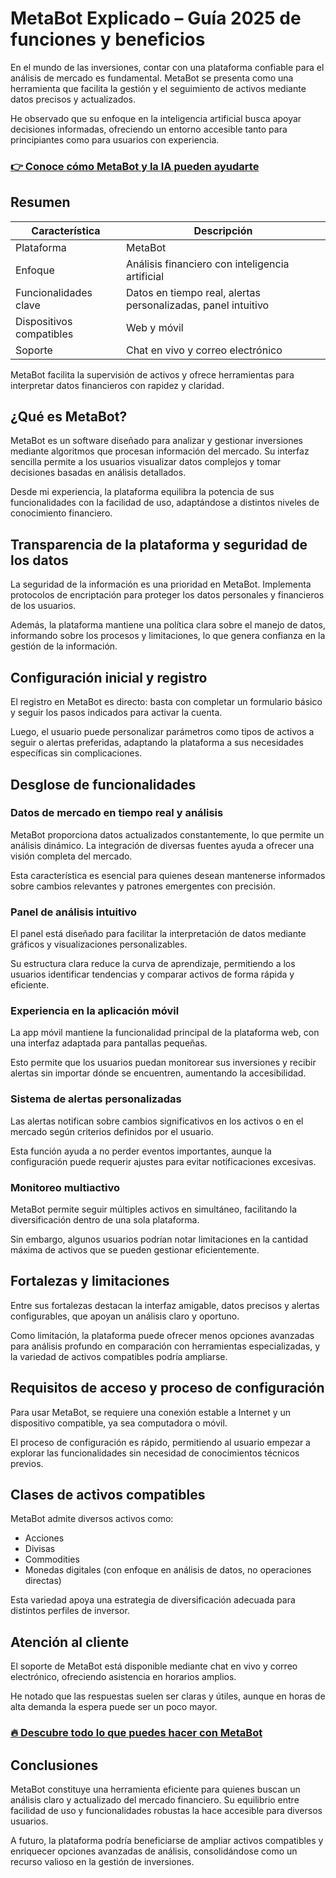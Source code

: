 # MetaBot Explicado – Guía 2025 de funciones y beneficios
 

En el mundo de las inversiones, contar con una plataforma confiable para el análisis de mercado es fundamental. MetaBot se presenta como una herramienta que facilita la gestión y el seguimiento de activos mediante datos precisos y actualizados. 

He observado que su enfoque en la inteligencia artificial busca apoyar decisiones informadas, ofreciendo un entorno accesible tanto para principiantes como para usuarios con experiencia.

### [👉 Conoce cómo MetaBot y la IA pueden ayudarte](https://tinyurl.com/2dd4b5v2)
## Resumen

| Característica             | Descripción                                      |
|---------------------------|------------------------------------------------|
| Plataforma                | MetaBot                                         |
| Enfoque                  | Análisis financiero con inteligencia artificial |
| Funcionalidades clave    | Datos en tiempo real, alertas personalizadas, panel intuitivo      |
| Dispositivos compatibles  | Web y móvil                                     |
| Soporte                  | Chat en vivo y correo electrónico                |

MetaBot facilita la supervisión de activos y ofrece herramientas para interpretar datos financieros con rapidez y claridad.

## ¿Qué es MetaBot?

MetaBot es un software diseñado para analizar y gestionar inversiones mediante algoritmos que procesan información del mercado. Su interfaz sencilla permite a los usuarios visualizar datos complejos y tomar decisiones basadas en análisis detallados.

Desde mi experiencia, la plataforma equilibra la potencia de sus funcionalidades con la facilidad de uso, adaptándose a distintos niveles de conocimiento financiero.

## Transparencia de la plataforma y seguridad de los datos

La seguridad de la información es una prioridad en MetaBot. Implementa protocolos de encriptación para proteger los datos personales y financieros de los usuarios. 

Además, la plataforma mantiene una política clara sobre el manejo de datos, informando sobre los procesos y limitaciones, lo que genera confianza en la gestión de la información.

## Configuración inicial y registro

El registro en MetaBot es directo: basta con completar un formulario básico y seguir los pasos indicados para activar la cuenta. 

Luego, el usuario puede personalizar parámetros como tipos de activos a seguir o alertas preferidas, adaptando la plataforma a sus necesidades específicas sin complicaciones.

## Desglose de funcionalidades

### Datos de mercado en tiempo real y análisis

MetaBot proporciona datos actualizados constantemente, lo que permite un análisis dinámico. La integración de diversas fuentes ayuda a ofrecer una visión completa del mercado.

Esta característica es esencial para quienes desean mantenerse informados sobre cambios relevantes y patrones emergentes con precisión.

### Panel de análisis intuitivo

El panel está diseñado para facilitar la interpretación de datos mediante gráficos y visualizaciones personalizables. 

Su estructura clara reduce la curva de aprendizaje, permitiendo a los usuarios identificar tendencias y comparar activos de forma rápida y eficiente.

### Experiencia en la aplicación móvil

La app móvil mantiene la funcionalidad principal de la plataforma web, con una interfaz adaptada para pantallas pequeñas. 

Esto permite que los usuarios puedan monitorear sus inversiones y recibir alertas sin importar dónde se encuentren, aumentando la accesibilidad.

### Sistema de alertas personalizadas

Las alertas notifican sobre cambios significativos en los activos o en el mercado según criterios definidos por el usuario. 

Esta función ayuda a no perder eventos importantes, aunque la configuración puede requerir ajustes para evitar notificaciones excesivas.

### Monitoreo multiactivo

MetaBot permite seguir múltiples activos en simultáneo, facilitando la diversificación dentro de una sola plataforma. 

Sin embargo, algunos usuarios podrían notar limitaciones en la cantidad máxima de activos que se pueden gestionar eficientemente.

## Fortalezas y limitaciones

Entre sus fortalezas destacan la interfaz amigable, datos precisos y alertas configurables, que apoyan un análisis claro y oportuno. 

Como limitación, la plataforma puede ofrecer menos opciones avanzadas para análisis profundo en comparación con herramientas especializadas, y la variedad de activos compatibles podría ampliarse.

## Requisitos de acceso y proceso de configuración

Para usar MetaBot, se requiere una conexión estable a Internet y un dispositivo compatible, ya sea computadora o móvil. 

El proceso de configuración es rápido, permitiendo al usuario empezar a explorar las funcionalidades sin necesidad de conocimientos técnicos previos.

## Clases de activos compatibles

MetaBot admite diversos activos como:

- Acciones  
- Divisas  
- Commodities  
- Monedas digitales (con enfoque en análisis de datos, no operaciones directas)

Esta variedad apoya una estrategia de diversificación adecuada para distintos perfiles de inversor.

## Atención al cliente

El soporte de MetaBot está disponible mediante chat en vivo y correo electrónico, ofreciendo asistencia en horarios amplios. 

He notado que las respuestas suelen ser claras y útiles, aunque en horas de alta demanda la espera puede ser un poco mayor.

### [🔥 Descubre todo lo que puedes hacer con MetaBot](https://tinyurl.com/2dd4b5v2)
## Conclusiones

MetaBot constituye una herramienta eficiente para quienes buscan un análisis claro y actualizado del mercado financiero. Su equilibrio entre facilidad de uso y funcionalidades robustas la hace accesible para diversos usuarios.

A futuro, la plataforma podría beneficiarse de ampliar activos compatibles y enriquecer opciones avanzadas de análisis, consolidándose como un recurso valioso en la gestión de inversiones.
